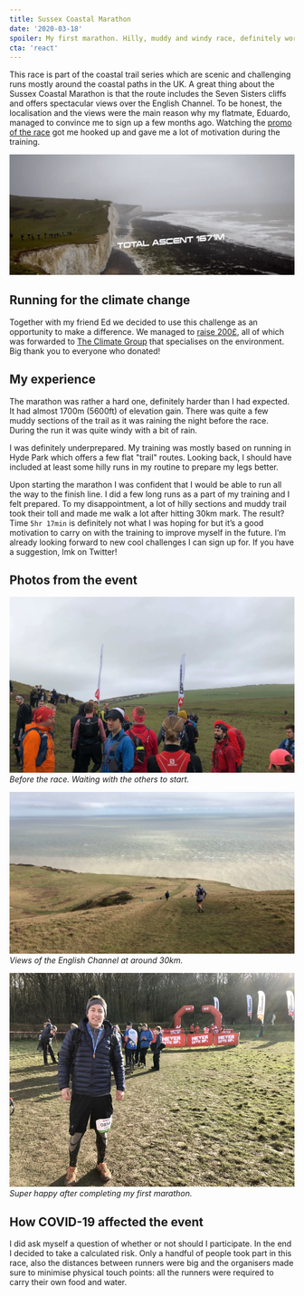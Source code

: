```yaml
---
title: Sussex Coastal Marathon
date: '2020-03-18'
spoiler: My first marathon. Hilly, muddy and windy race, definitely worth the views. 
cta: 'react'
---
```


This race is part of the coastal trail series which are scenic and challenging runs mostly around the coastal paths in the UK. A great thing about the Sussex Coastal Marathon is that the route includes the Seven Sisters cliffs and offers spectacular views over the English Channel. To be honest, the localisation and the views were the main reason why my flatmate, Eduardo, managed to convince me to sign up a few months ago. Watching the [promo of the race](https://www.facebook.com/CoastalTrailSeries/videos/1666969293317932/) got me hooked up and gave me a lot of motivation during the training.

![Marathon promo.](./marathon_promo.jpg)

## Running for the climate change

Together with my friend Ed we decided to use this challenge as an opportunity to make a difference. We managed to [raise 200£](https://www.gofundme.com/f/vmckwn?fbclid=IwAR1oINcBdvMpJPXSPR-yUCHl_uF5SwTqSKNo0BozHojsjUXsU6LDbOzjBZU), all of which was forwarded to [The Climate Group](https://www.theclimategroup.org/) that specialises on the environment. Big thank you to everyone who donated!

## My experience

The marathon was rather a hard one, definitely harder than I had expected. It had almost 1700m (5600ft) of elevation gain. There was quite a few muddy sections of the trail as it was raining the night before the race. During the run it was quite windy with a bit of rain.

I was definitely underprepared. My training was mostly based on running in Hyde Park which offers a few flat "trail" routes. Looking back, I should have included at least some hilly runs in my routine to prepare my legs better.

Upon starting the marathon I was confident that I would be able to run all the way to the finish line. I did a few long runs as a part of my training and I felt prepared. To my disappointment, a lot of hilly sections and muddy trail took their toll and made me walk a lot after hitting 30km mark. The result? Time `5hr 17min` is definitely not what I was hoping for but it’s a good motivation to carry on with the training to improve myself in the future. I’m already looking forward to new cool challenges I can sign up for. If you have a suggestion, lmk on Twitter!

## Photos from the event

![Before the race. Waiting with the others to start.](./before_the_race.jpg)
*Before the race. Waiting with the others to start.*

![Views en route.](./route_views.jpg)
*Views of the English Channel at around 30km.*

![Me happy after completing the race](./after_race.jpg)
*Super happy after completing my first marathon.*

## How COVID-19 affected the event

I did ask myself a question of whether or not should I participate. In the end I decided to take a calculated risk. Only a handful of people took part in this race, also the distances between runners were big and the organisers made sure to minimise physical touch points: all the runners were required to carry their own food and water.
